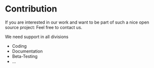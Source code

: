 # Contribution #

If you are interested in our work and want to be part of such a nice open source project: Feel free to contact us.

We need support in all divisions
  * Coding
  * Documentation
  * Beta-Testing
  * ...
